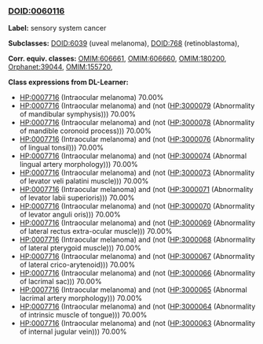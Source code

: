 
### [DOID:0060116](http://purl.obolibrary.org/obo/DOID_0060116)
**Label:** sensory system cancer

**Subclasses:** [DOID:6039](http://purl.obolibrary.org/obo/DOID_6039) (uveal melanoma), [DOID:768](http://purl.obolibrary.org/obo/DOID_768) (retinoblastoma), 

**Corr. equiv. classes:** [OMIM:606661](http://purl.obolibrary.org/obo/OMIM_606661), [OMIM:606660](http://purl.obolibrary.org/obo/OMIM_606660), [OMIM:180200](http://purl.obolibrary.org/obo/OMIM_180200), [Orphanet:39044](http://www.orpha.net/ORDO/Orphanet_39044), [OMIM:155720](http://purl.obolibrary.org/obo/OMIM_155720), 

**Class expressions from DL-Learner:**

- [HP:0007716](http://purl.obolibrary.org/obo/HP_0007716) (Intraocular melanoma) 70.00%
- [HP:0007716](http://purl.obolibrary.org/obo/HP_0007716) (Intraocular melanoma) and (not ([HP:3000079](http://purl.obolibrary.org/obo/HP_3000079) (Abnormality of mandibular symphysis))) 70.00%
- [HP:0007716](http://purl.obolibrary.org/obo/HP_0007716) (Intraocular melanoma) and (not ([HP:3000078](http://purl.obolibrary.org/obo/HP_3000078) (Abnormality of mandible coronoid process))) 70.00%
- [HP:0007716](http://purl.obolibrary.org/obo/HP_0007716) (Intraocular melanoma) and (not ([HP:3000076](http://purl.obolibrary.org/obo/HP_3000076) (Abnormality of lingual tonsil))) 70.00%
- [HP:0007716](http://purl.obolibrary.org/obo/HP_0007716) (Intraocular melanoma) and (not ([HP:3000074](http://purl.obolibrary.org/obo/HP_3000074) (Abnormal lingual artery morphology))) 70.00%
- [HP:0007716](http://purl.obolibrary.org/obo/HP_0007716) (Intraocular melanoma) and (not ([HP:3000073](http://purl.obolibrary.org/obo/HP_3000073) (Abnormality of levator veli palatini muscle))) 70.00%
- [HP:0007716](http://purl.obolibrary.org/obo/HP_0007716) (Intraocular melanoma) and (not ([HP:3000071](http://purl.obolibrary.org/obo/HP_3000071) (Abnormality of levator labii superioris))) 70.00%
- [HP:0007716](http://purl.obolibrary.org/obo/HP_0007716) (Intraocular melanoma) and (not ([HP:3000070](http://purl.obolibrary.org/obo/HP_3000070) (Abnormality of levator anguli oris))) 70.00%
- [HP:0007716](http://purl.obolibrary.org/obo/HP_0007716) (Intraocular melanoma) and (not ([HP:3000069](http://purl.obolibrary.org/obo/HP_3000069) (Abnormality of lateral rectus extra-ocular muscle))) 70.00%
- [HP:0007716](http://purl.obolibrary.org/obo/HP_0007716) (Intraocular melanoma) and (not ([HP:3000068](http://purl.obolibrary.org/obo/HP_3000068) (Abnormality of lateral pterygoid muscle))) 70.00%
- [HP:0007716](http://purl.obolibrary.org/obo/HP_0007716) (Intraocular melanoma) and (not ([HP:3000067](http://purl.obolibrary.org/obo/HP_3000067) (Abnormality of lateral crico-arytenoid))) 70.00%
- [HP:0007716](http://purl.obolibrary.org/obo/HP_0007716) (Intraocular melanoma) and (not ([HP:3000066](http://purl.obolibrary.org/obo/HP_3000066) (Abnormality of lacrimal sac))) 70.00%
- [HP:0007716](http://purl.obolibrary.org/obo/HP_0007716) (Intraocular melanoma) and (not ([HP:3000065](http://purl.obolibrary.org/obo/HP_3000065) (Abnormal lacrimal artery morphology))) 70.00%
- [HP:0007716](http://purl.obolibrary.org/obo/HP_0007716) (Intraocular melanoma) and (not ([HP:3000064](http://purl.obolibrary.org/obo/HP_3000064) (Abnormality of intrinsic muscle of tongue))) 70.00%
- [HP:0007716](http://purl.obolibrary.org/obo/HP_0007716) (Intraocular melanoma) and (not ([HP:3000063](http://purl.obolibrary.org/obo/HP_3000063) (Abnormality of internal jugular vein))) 70.00%



